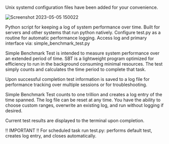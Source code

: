 Unix systemd configuration files have been added for your convenience. 

![Screenshot 2023-05-05 150022](https://user-images.githubusercontent.com/61360844/236581099-77427e7f-2ab0-4526-907c-487274a120c5.png)

Python script for keeping a log of system performance over time. Built for servers and other systems that run python natively. Configure test.py as a routine for automatic performance logging. Access log and primary interface via: simple_benchmark_test.py

Simple Benchmark Test is intended to measure system performance over an extended period of time. SBT is a lightweight program optimized for efficiency to run in the background consuming minimal resources. The test simply counts and calculates the time period to complete that task.

Upon successful completion test information is saved to a log file for performance tracking over multiple sessions or for troubleshooting.

Simple Benchmark Test counts to one trillion and creates a log entry of the time spanned. The log file can be reset at any time. You have the ability to choose custom ranges, overwrite an existing log, and run without logging if desired.

Current test results are displayed to the terminal upon completion.


!! IMPORTANT !! 
For scheduled task run test.py: performs default test, creates log entry, and closes automatically.
